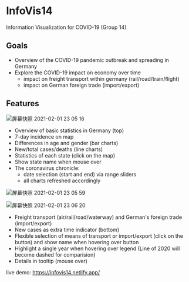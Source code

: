 # InfoVis14
Information Visualization for COVID-19 (Group 14)

## Goals
- Overview of the COVID-19 pandemic outbreak and spreading in Germany
- Explore the COVID-19 impact on economy over time
  - impact on freight transport within germany (rail/road/train/flight)
  - impact on German foreign trade (import/export)

## Features
![屏幕快照 2021-02-01 23 05 16](https://user-images.githubusercontent.com/44232985/106524294-a515fc00-64e2-11eb-9e22-57b3bc052ed2.png)


- Overview of basic statistics in Germany (top)
- 7-day incidence on map
- Differences in age and gender (bar charts)
- New/total cases/deaths (line charts)
- Statistics of each state (click on the map)
- Show state name when mouse over
- The coronavirus chronicle: 
  - date selection (start and end) via range sliders
  - all charts refreshed accordingly
  

![屏幕快照 2021-02-01 23 05 59](https://user-images.githubusercontent.com/44232985/106524592-13f35500-64e3-11eb-82ab-a7f73f706f65.png)

![屏幕快照 2021-02-01 23 06 20](https://user-images.githubusercontent.com/44232985/106524663-2ec5c980-64e3-11eb-805b-77be7aa62158.png)

- Freight transport (air/rail/road/waterway) and German's foreign trade (import/export)
- New cases as extra time indicator (bottom)
- Flexible selection of means of transport or import/export (click on the button) and show name when hovering over button
- Highlight a single year when hovering over legend (Line of 2020 will become dashed for comparision)
- Details in tooltip (mouse over)


live demo: https://infovis14.netlify.app/
